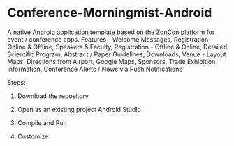 # Conference-Morningmist-Android
A native Android application template based on the ZonCon platform for event / conference apps. Features - Welcome Messages, Registration - Online &amp; Offline, Speakers &amp; Faculty, Registration - Offline &amp; Online, Detailed Scientific Program, Abstract / Paper Guidelines, Downloads, Venue - Layout Maps, Directions from Airport, Google Maps, Sponsors, Trade Exhibition Information, Conference Alerts / News via Push Notifications

Steps:

1. Download the repository

2. Open as an existing project Android Studio

3. Compile and Run

4. Customize
